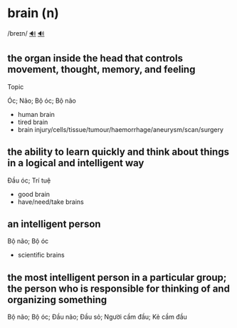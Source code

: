 # brain (n)

/breɪn/ [🔊](https://www.oxfordlearnersdictionaries.com/media/english/uk_pron/b/bra/brain/brain__gb_1.mp3) [🔊](https://www.oxfordlearnersdictionaries.com/media/english/us_pron/b/bra/brain/brain__us_1.mp3)

## the organ inside the head that controls movement, thought, memory, and feeling

Topic [](../topics/body.md#body)

Óc; Não; Bộ óc; Bộ não

- human brain
- tired brain
- brain injury/cells/tissue/tumour/haemorrhage/aneurysm/scan/surgery

## the ability to learn quickly and think about things in a logical and intelligent way

Đầu óc; Trí tuệ

- good brain
- have/need/take brains

## an intelligent person

Bộ não; Bộ óc

- scientific brains

## the most intelligent person in a particular group; the person who is responsible for thinking of and organizing something

Bộ não; Bộ óc; Đầu não; Đầu sỏ; Người cầm đầu; Kẻ cầm đầu